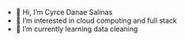 - 👋 Hi, I’m Cyrce Danae Salinas
- 👀 I’m interested in cloud computing and full stack 
- 🌱 I’m currently learning data cleaning
